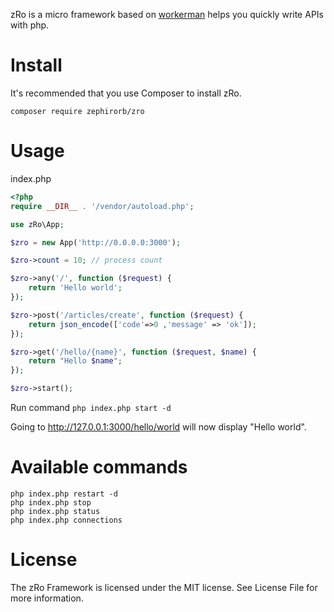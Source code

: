zRo is a micro framework based on [workerman](https://github.com/walkor/workerman) helps you quickly write APIs with php.

# Install
It's recommended that you use Composer to install zRo.

`composer require zephirorb/zro`

# Usage
index.php
```php
<?php
require __DIR__ . '/vendor/autoload.php';

use zRo\App;

$zro = new App('http://0.0.0.0:3000');

$zro->count = 10; // process count

$zro->any('/', function ($request) {
    return 'Hello world';
});

$zro->post('/articles/create', function ($request) {
    return json_encode(['code'=>0 ,'message' => 'ok']);
});

$zro->get('/hello/{name}', function ($request, $name) {
    return "Hello $name";
});

$zro->start();
```

Run command `php index.php start -d` 

Going to http://127.0.0.1:3000/hello/world will now display "Hello world".

# Available commands
```
php index.php restart -d
php index.php stop
php index.php status
php index.php connections
```

# License
The zRo Framework is licensed under the MIT license. See License File for more information.
